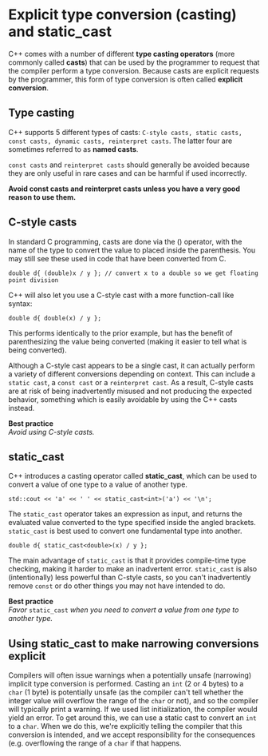 # Explicit type conversion (casting) and static_cast

C++ comes with a number of different **type casting operators** (more commonly called **casts**) that can be used by the programmer to request that the compiler perform a type conversion. Because casts are explicit requests by the programmer, this form of type conversion is often called **explicit conversion**.

## Type casting

C++ supports 5 different types of casts: `C-style casts, static casts, const casts, dynamic casts, reinterpret casts`. The latter four are sometimes referred to as **named casts**.

`const casts` and `reinterpret casts` should generally be avoided because they are only useful in rare cases and can be harmful if used incorrectly.

**Avoid const casts and reinterpret casts unless you have a very good reason to use them.**


## C-style casts

In standard C programming, casts are done via the () operator, with the name of the type to convert the value to placed inside the parenthesis. You may still see these used in code that have been converted from C.

` double d{ (double)x / y }; // convert x to a double so we get floating point division `  

C++ will also let you use a C-style cast with a more function-call like syntax:

` double d{ double(x) / y }; `  

This performs identically to the prior example, but has the benefit of parenthesizing the value being converted (making it easier to tell what is being converted).

Although a C-style cast appears to be a single cast, it can actually perform a variety of different conversions depending on context. This can include a `static cast`, a `const cast` or a `reinterpret cast`. As a result, C-style casts are at risk of being inadvertently misused and not producing the expected behavior, something which is easily avoidable by using the C++ casts instead.

**Best practice**<br/>
_Avoid using C-style casts._


## static_cast

C++ introduces a casting operator called **static_cast**, which can be used to convert a value of one type to a value of another type.

` std::cout << 'a' << ' ' << static_cast<int>('a') << '\n'; `  

The `static_cast` operator takes an expression as input, and returns the evaluated value converted to the type specified inside the angled brackets. `static_cast` is best used to convert one fundamental type into another.

` double d{ static_cast<double>(x) / y }; `  

The main advantage of `static_cast` is that it provides compile-time type checking, making it harder to make an inadvertent error. `static_cast` is also (intentionally) less powerful than C-style casts, so you can't inadvertently remove `const` or do other things you may not have intended to do.

**Best practice**<br/>
_Favor_ `static_cast` _when you need to convert a value from one type to another type._

## Using static_cast to make narrowing conversions explicit

Compilers will often issue warnings when a potentially unsafe (narrowing) implicit type conversion is performed. Casting an `int` (2 or 4 bytes) to a `char` (1 byte) is potentially unsafe (as the compiler can't tell whether the integer value will overflow the range of the `char` or not), and so the compiler will typically print a warning. If we used list initialization, the compiler would yield an error. To get around this, we can use a static cast to convert an `int` to a `char`. When we do this, we're explicitly telling the compiler that this conversion is intended, and we accept responsibility for the consequences (e.g. overflowing the range of a `char` if that happens. 
